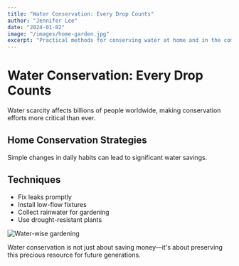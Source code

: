 ```yaml
---
title: "Water Conservation: Every Drop Counts"
author: "Jennifer Lee"
date: "2024-01-02"
image: "/images/home-garden.jpg"
excerpt: "Practical methods for conserving water at home and in the community."
---
```


# Water Conservation: Every Drop Counts

Water scarcity affects billions of people worldwide, making conservation efforts more critical than ever.

## Home Conservation Strategies

Simple changes in daily habits can lead to significant water savings.

## Techniques

- Fix leaks promptly
- Install low-flow fixtures
- Collect rainwater for gardening
- Use drought-resistant plants

![Water-wise gardening](/images/home-garden.jpg)

Water conservation is not just about saving money—it's about preserving this precious resource for future generations.
